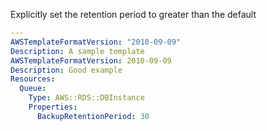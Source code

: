 
Explicitly set the retention period to greater than the default

```yaml
---
AWSTemplateFormatVersion: "2010-09-09"
Description: A sample template
AWSTemplateFormatVersion: 2010-09-09
Description: Good example
Resources:
  Queue:
    Type: AWS::RDS::DBInstance
    Properties:
      BackupRetentionPeriod: 30
```
